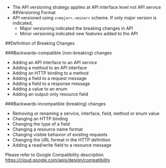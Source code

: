 - The API versioning strategy applies at API interface level not API service
##Versioning Format
- API versioned using `v<major>.<minor>` scheme. If only major version is indicated, 
  - Major versioning indicated the breaking changes in API
  - Minor versioning indicated new features added to the API
  
##Definition of Breaking Changes

###Backwards-compatible (non-breaking) changes

- Adding an API interface to an API service
- Adding a method to an API interface
- Adding an HTTP binding to a method
- Adding a field to a request message
- Adding a field to a response message
- Adding a value to an enum
- Adding an output-only resource field

###Backwards-incompatible (breaking) changes

- Removing or renaming a service, interface, field, method or enum value
- Changing an HTTP binding
- Changing the type of a field
- Changing a resource name format
- Changing visible behavior of existing requests
- Changing the URL format in the HTTP definition
- Adding a read/write field to a resource message

Please refer to Google Compatibility description 
https://cloud.google.com/apis/design/compatibility